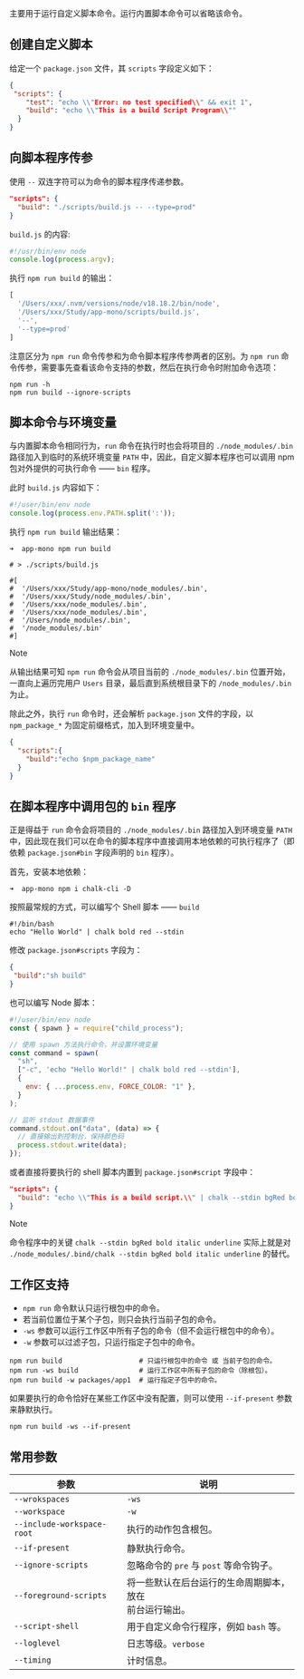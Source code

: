 
主要用于运行自定义脚本命令。运行内置脚本命令可以省略该命令。

## 创建自定义脚本

给定一个 `package.json` 文件，其 `scripts` 字段定义如下：

```json
{
 "scripts": {
    "test": "echo \\"Error: no test specified\\" && exit 1",
    "build": "echo \\"This is a build Script Program\\""
  }
}
```

## 向脚本程序传参

使用 `--` 双连字符可以为命令的脚本程序传递参数。

```json
"scripts": {
  "build": "./scripts/build.js -- --type=prod"
}
```

`build.js` 的内容:

```javascript
#!/usr/bin/env node
console.log(process.argv);
```

执行 `npm run build` 的输出：

```jsx
[
  '/Users/xxx/.nvm/versions/node/v18.18.2/bin/node',
  '/Users/xxx/Study/app-mono/scripts/build.js',
  '--',
  '--type=prod'
]
```

注意区分为 `npm run` 命令传参和为命令脚本程序传参两者的区别。为 `npm run` 命令传参，需要事先查看该命令支持的参数，然后在执行命令时附加命令选项：
```shell
npm run -h
npm run build --ignore-scripts
```

## 脚本命令与环境变量

与内置脚本命令相同行为，`run` 命令在执行时也会将项目的 `./node_modules/.bin` 路径加入到临时的系统环境变量 `PATH` 中，因此，自定义脚本程序也可以调用 npm 包对外提供的可执行命令 —— `bin` 程序。

此时 `build.js` 内容如下：
```javascript
#!/user/bin/env node
console.log(process.env.PATH.split(':'));
```

执行 `npm run build` 输出结果：
```shell
➜  app-mono npm run build

# > ./scripts/build.js

#[
#  '/Users/xxx/Study/app-mono/node_modules/.bin',
#  '/Users/xxx/Study/node_modules/.bin',
#  '/Users/xxx/node_modules/.bin',
#  '/Users/xxx/node_modules/.bin',
#  '/Users/node_modules/.bin',
#  '/node_modules/.bin'
#]
```

>[!NOTE]
>从输出结果可知 `npm run` 命令会从项目当前的 `./node_modules/.bin` 位置开始，一直向上遍历完用户 `Users` 目录，最后直到系统根目录下的 `/node_modules/.bin` 为止。

除此之外，执行 `run` 命令时，还会解析 `package.json` 文件的字段，以 `npm_package_*` 为固定前缀格式，加入到环境变量中。
```json
{
  "scripts":{
    "build":"echo $npm_package_name"
  }
}
```
 
## 在脚本程序中调用包的 `bin` 程序

正是得益于 `run` 命令会将项目的 `./node_modules/.bin` 路径加入到环境变量 `PATH` 中，因此现在我们可以在命令的脚本程序中直接调用本地依赖的可执行程序了（即依赖 `package.json#bin` 字段声明的 `bin` 程序）。

首先，安装本地依赖：
```shell
➜  app-mono npm i chalk-cli -D
```


按照最常规的方式，可以编写个 Shell 脚本 —— `build`
```shell
#!/bin/bash
echo "Hello World" | chalk bold red --stdin
```

修改 `package.json#scripts` 字段为：
```json
{
 "build":"sh build"
}
```

也可以编写 Node 脚本：
```javascript
#!/user/bin/env node
const { spawn } = require("child_process");

// 使用 spawn 方法执行命令，并设置环境变量
const command = spawn(
  "sh",
  ["-c", 'echo "Hello World!" | chalk bold red --stdin'],
  {
    env: { ...process.env, FORCE_COLOR: "1" },
  }
);

// 监听 stdout 数据事件
command.stdout.on("data", (data) => {
  // 直接输出到控制台，保持颜色码
  process.stdout.write(data);
});

```

或者直接将要执行的 shell 脚本内置到 `package.json#script` 字段中：
```json
"scripts": {
  "build": "echo \\"This is a build script.\\" | chalk --stdin bgRed bold italic underline"
}
```

>[!NOTE]
>命令程序中的关键 `chalk --stdin bgRed bold italic underline` 实际上就是对 `./node_modules/.bind/chalk --stdin bgRed bold italic underline` 的替代。

## 工作区支持

- `npm run` 命令默认只运行根包中的命令。
- 若当前位置位于某个子包，则只会执行当前子包的命令。
- `-ws` 参数可以运行工作区中所有子包的命令（但不会运行根包中的命令）。
- `-w` 参数可以过滤子包，只运行指定子包中的命令。

```shell
npm run build                   # 只运行根包中的命令 或 当前子包的命令。
npm run -ws build               # 运行工作区中所有子包的命令（除根包）。
npm run build -w packages/app1  # 运行指定子包中的命令。
```

如果要执行的命令恰好在某些工作区中没有配置，则可以使用 `--if-present` 参数来静默执行。
```shell
npm run build -ws --if-present
```

## 常用参数
| 参数                         | 说明                              |
| -------------------------- | ------------------------------- |
| `--wrokspaces`             | `-ws`                           |
| `--workspace`              | `-w`                            |
| `--include-workspace-root` | 执行的动作包含根包。                      |
| `--if-present`             | 静默执行命令。                         |
| `--ignore-scripts`         | 忽略命令的 `pre` 与 `post` 等命令钩子。     |
| `--foreground-scripts`     | 将一些默认在后台运行的生命周期脚本，放在<br>前台运行输出。 |
| `--script-shell`           | 用于自定义命令行程序，例如 `bash` 等。         |
| `--loglevel`               | 日志等级。`verbose`                  |
| `--timing`                 | 计时信息。                           |